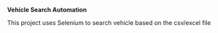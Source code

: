 **Vehicle Search Automation** 

This project uses Selenium to search vehicle based on the csv/excel file